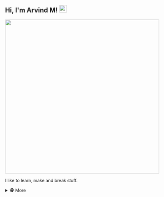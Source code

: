 <h2>Hi, I'm Arvind M! <img src="https://github.githubassets.com/images/mona-whisper.gif" height="24" /></h2>
<img src="https://dc85enhu9zukf.cloudfront.net/gifs/MU56lYT1Ov07fVTsnM.gif" width="500" />
  
I like to learn, make and break stuff.
<br />


<details>
<summary>🕵 More</summary>
  <br />
<img src = "https://github-readme-streak-stats.herokuapp.com?user=mhtocs&theme=bear&hide_border=true" width = 400>
  <br/>
<img src = "https://github-readme-stats.vercel.app/api?username=mhtocs&show_icons=true&theme=bear" width = 400>
  <br/>
<img src = "https://github-readme-stats.vercel.app/api/top-langs?username=mhtocs&layout=compact&theme=bear&hide_border=true" width = 400>
  
  </details>
